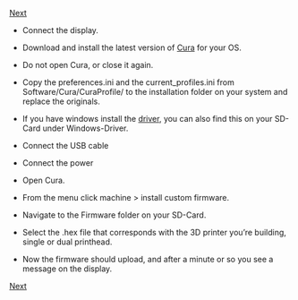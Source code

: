 [Next](https://github.com/open3dengineering/i3_Berlin/wiki/Section-4.7-Wiring-the-Extruder)

-   Connect the display.

-   Download and install the latest version of
    [Cura](https://software.ultimaker.com/) for your OS.

-   Do not open Cura, or close it again.

-   Copy the preferences.ini and the current\_profiles.ini from
    Software/Cura/CuraProfile/ to the installation folder on your system
    and replace the originals.

-   If you have windows install the
    [driver](http://reprap.org/wiki/RUMBA#RUMBA_USB_Driver_for_Windows),
    you can also find this on your SD-Card under Windows-Driver.

-   Connect the USB cable

-   Connect the power

-   Open Cura.

-   From the menu click machine &gt; install custom firmware.

-   Navigate to the Firmware folder on your SD-Card.

-   Select the .hex file that corresponds with the 3D printer you’re
    building, single or dual printhead.

-   Now the firmware should upload, and after a minute or so you see a
    message on the display.

[Next](https://github.com/open3dengineering/i3_Berlin/wiki/Section-4.7-Wiring-the-Extruder)
